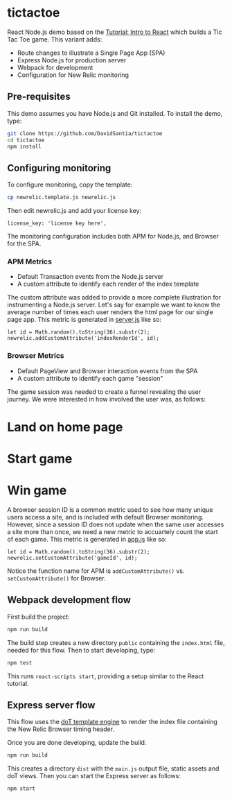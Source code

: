 # tictactoe
React Node.js demo based on the [Tutorial: Intro to React](https://reactjs.org/tutorial/tutorial.html) which builds a Tic Tac Toe game. This variant adds:
* Route changes to illustrate a Single Page App (SPA)
* Express Node.js for production server
* Webpack for development
* Configuration for New Relic monitoring

## Pre-requisites
This demo assumes you have Node.js and Git installed. To install the demo, type:
```sh
git clone https://github.com/DavidSantia/tictactoe
cd tictactoe
npm install
```

## Configuring monitoring
To configure monitoring, copy the template:
```sh
cp newrelic.template.js newrelic.js
```

Then edit newrelic.js and add your license key:
```
license_key: 'license key here',
```

The monitoring configuration includes both APM for Node.js, and Browser for the SPA. 

### APM Metrics
* Default Transaction events from the Node.js server
* A custom attribute to identify each render of the index template

The custom attribute was added to provide a more complete illustration for instrumenting a Node.js server. Let's say for example we want to know the average number of times each user renders the html page for our single page app.  This metric is generated in [server.js](https://github.com/DavidSantia/tictactoe/blob/master/src/server/server.js) like so:
```
let id = Math.random().toString(36).substr(2);
newrelic.addCustomAttribute('indexRenderId', id);
```

### Browser Metrics
* Default PageView and Browser interaction events from the SPA
* A custom attribute to identify each game "session"

The game session was needed to create a funnel revealing the user journey.  We were interested in how involved the user was, as follows:
# Land on home page
# Start game
# Win game

A browser session ID is a common metric used to see how many unique users access a site, and is included with default Browser monitoring.  However, since a session ID does not update when the same user accesses a site more than once, we need a new metric to accuartely count the start of each game. This metric is generated in [app.js](https://github.com/DavidSantia/tictactoe/blob/master/src/js/app.js) like so:
```
let id = Math.random().toString(36).substr(2);
newrelic.setCustomAttribute('gameId', id);
```

Notice the function name for APM is `addCustomAttribute()` vs. `setCustomAttribute()` for Browser.

## Webpack development flow
First build the project:
```sh
npm run build
```

The build step creates a new directory `public` containing the `index.html` file, needed for this flow.
Then to start developing, type:
```sh
npm test
```
This runs `react-scripts start`, providing a setup similar to the React tutorial.

## Express server flow
This flow uses the [doT template engine](https://www.npmjs.com/package/express-dot-engine) to render the index file containing the New Relic Browser timing header.

Once you are done developing, update the build.
```sh
npm run build
```

This creates a directory `dist` with the `main.js` output file, static assets and doT views.  Then you can start the Express server as follows:
```sh
npm start
```

